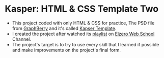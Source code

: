 # Kasper: HTML & CSS Template Two
- This project coded with only HTML & CSS for practice, The PSD file from [GraphBerry](https://www.graphberry.com/) and it's called [Kapser Template](https://www.graphberry.com/item/kasper-one-page-psd-template).
- I created the project after watched its [playlist](https://www.youtube.com/playlist?list=PLDoPjvoNmBAy1l-2A21ng3gxEyocruT0t) on [Elzero Web School](https://www.youtube.com/c/ElzeroInfo/) Channel.
- The project's target is to try to use every skill that I learned if possible and make improvements on the project's final form.